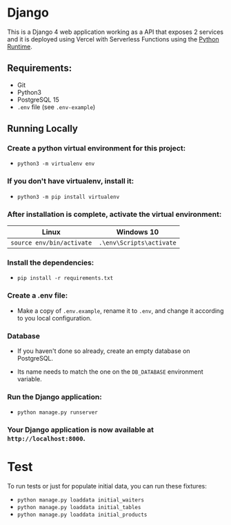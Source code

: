 # Django

This is a Django 4 web application working as a API that exposes 2 services and it is deployed using Vercel with Serverless Functions using the [Python Runtime](https://vercel.com/docs/concepts/functions/serverless-functions/runtimes/python).

## Requirements:

- Git
- Python3
- PostgreSQL 15
- `.env` file (see `.env-example`)

## Running Locally

### Create a python virtual environment for this project:

- `python3 -m virtualenv env`

### If you don't have virtualenv, install it:

- `python3 -m pip install virtualenv`

### After installation is complete, activate the virtual environment:

| Linux                     | Windows 10               |
| ------------------------- | ------------------------ |
| `source env/bin/activate` | `.\env\Scripts\activate` |

### Install the dependencies:

- `pip install -r requirements.txt`

### Create a .env file:

- Make a copy of `.env.example`, rename it to `.env`, and change it according to you local configuration.

### Database

- If you haven't done so already, create an empty database on PostgreSQL.

- Its name needs to match the one on the `DB_DATABASE` environment variable.

### Run the Django application:

- `python manage.py runserver`

### Your Django application is now available at `http://localhost:8000`.

# Test

To run tests or just for populate initial data, you can run these fixtures:

- `python manage.py loaddata initial_waiters`
- `python manage.py loaddata initial_tables`
- `python manage.py loaddata initial_products`
